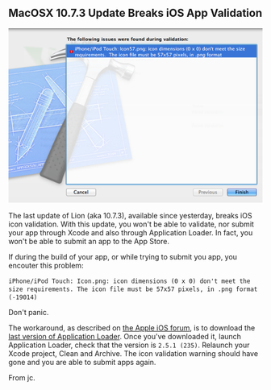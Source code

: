 ## MacOSX 10.7.3 Update Breaks iOS App Validation

![Xcode broken](xcode.png "Xcode !!!! Nooooooooo")

The last update of Lion (aka 10.7.3), available since yesterday, breaks iOS icon validation. With this update, you won't be able to validate, nor submit your app through Xcode and also through Application Loader. In fact, you won't be able to submit an app to the App Store.

If during the build of your app, or while trying to submit you app, you encouter this problem:

	iPhone/iPod Touch: Icon.png: icon dimensions (0 x 0) don't meet the size requirements. The icon file must be 57x57 pixels, in .png format (-19014)
	
Don't panic.

The workaround, as described on [the Apple iOS forum](https://devforums.apple.com/message/611733), is to download the [last version of Application Loader](https://itunesconnect.apple.com/apploader/ApplicationLoader_2.5.1.dmg). Once you've downloaded it, launch Application Loader, check that the version is  `2.5.1 (235)`. Relaunch your Xcode project, Clean and Archive. The icon validation warning should have gone and you are able to submit apps again.

From jc.   

